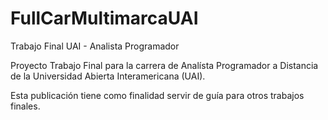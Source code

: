 # FullCarMultimarcaUAI
Trabajo Final UAI - Analista Programador

Proyecto Trabajo Final para la carrera de Analísta Programador a Distancia de la Universidad Abierta Interamericana (UAI).

Esta publicación tiene como finalidad servir de guía para otros trabajos finales.
